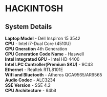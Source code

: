 # HACKINTOSH

## System Details   
<b>Laptop Model</b> - Dell Inspiron 15 3542  
<b>CPU</b> - Intel i7-Dual Core (4510U)  
<b>CPU Gneration</b>  4th Generation  
<b>CPU Ceneration Code Name</b> - Haswell  
<b>Intel Integrated GPU</b> - Intel HD 4400  
<b>Intel LPC Controller(Premium SKU)</b> - 9C43  
<b>Ethernet</b> - Realtek RTL8101E  
<b>Wifi and Bluetooth</b> - Atheros QCA9565/AR9565  
<b>Audio Codec</b> - ALC3234  
<b>SSE Version</b> - SSE 4.2  
<b>CPU Architecture</b> - 64bit  
